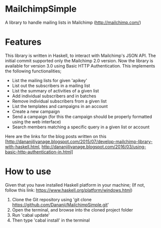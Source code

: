 # MailchimpSimple
A library to handle mailing lists in Mailchimp (http://mailchimp.com/)

# Features
This library is written in Haskell, to interact with Mailchimp's JSON API. The initial commit supported only the Mailchimp 2.0 version. Now the library is available for version 3.0 using Basic HTTP Authentication.
This implements the following functionalities;

- List the mailing lists for given 'apikey'
- List out the subscribers in a mailing list
- List the summary of activities of a given list
- Add individual subscribers and in batches
- Remove individual subscribers from a given list
- List the templates and campaigns in an account
- Create a new campaign
- Send a campaign (for this the campaign should be properly formatted using the web interface)
- Search members matching a specific query in a given list or account

Here are the links for the blog posts written on this [http://dananjiliyanage.blogspot.com/2015/07/develop-mailchimp-library-with-haskell.html, http://dananjiliyanage.blogspot.com/2016/03/using-basic-http-authentication-in.html]

# How to use

Given that you have installed Haskell platform in your machine; 
(If not, follow this link: https://www.haskell.org/platform/windows.html)

1. Clone the Git repository using 'git clone https://github.com/Dananji/MailchimpSimple.git'
2. Open the terminal, and browse into the cloned project folder
4. Run 'cabal update' 
3. Then type 'cabal install' in the terminal